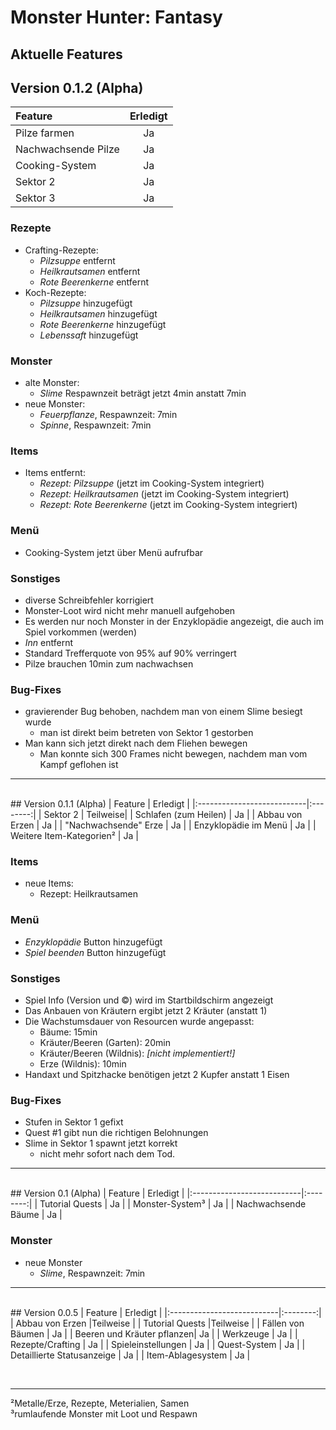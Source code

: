 # Monster Hunter: Fantasy
## Aktuelle Features

## Version 0.1.2 (Alpha)
| Feature                    | Erledigt |
|:---------------------------|:--------:|
| Pilze farmen               | Ja       |
| Nachwachsende Pilze        | Ja       |
| Cooking-System             | Ja       |
| Sektor 2                   | Ja       |
| Sektor 3                   | Ja       |

### Rezepte
- Crafting-Rezepte:
    - *Pilzsuppe* entfernt
    - *Heilkrautsamen* entfernt
    - *Rote Beerenkerne* entfernt
- Koch-Rezepte:
    - *Pilzsuppe* hinzugefügt
    - *Heilkrautsamen* hinzugefügt
    - *Rote Beerenkerne* hinzugefügt
    - *Lebenssaft* hinzugefügt

### Monster
- alte Monster:
    - *Slime* Respawnzeit beträgt jetzt 4min anstatt 7min
- neue Monster:
    - *Feuerpflanze*, Respawnzeit: 7min
    - *Spinne*, Respawnzeit: 7min

### Items
- Items entfernt:
    - *Rezept: Pilzsuppe* (jetzt im Cooking-System integriert)
    - *Rezept: Heilkrautsamen* (jetzt im Cooking-System integriert)
    - *Rezept: Rote Beerenkerne* (jetzt im Cooking-System integriert)

### Menü
- Cooking-System jetzt über Menü aufrufbar

### Sonstiges
- diverse Schreibfehler korrigiert
- Monster-Loot wird nicht mehr manuell aufgehoben
- Es werden nur noch Monster in der Enzyklopädie angezeigt, die auch im Spiel vorkommen (werden)
- *Inn* entfernt
- Standard Trefferquote von 95% auf 90% verringert
- Pilze brauchen 10min zum nachwachsen

### Bug-Fixes
- gravierender Bug behoben, nachdem man von einem Slime besiegt wurde
    - man ist direkt beim betreten von Sektor 1 gestorben
- Man kann sich jetzt direkt nach dem Fliehen bewegen
    - Man konnte sich 300 Frames nicht bewegen, nachdem man vom Kampf geflohen ist

<hr>

<br/>
## Version 0.1.1 (Alpha)
| Feature                    | Erledigt |
|:---------------------------|:--------:|
| Sektor 2                   | Teilweise|
| Schlafen (zum Heilen)      | Ja       |
| Abbau von Erzen            | Ja       |
| "Nachwachsende" Erze       | Ja       |
| Enzyklopädie im Menü       | Ja       |
| Weitere Item-Kategorien²   | Ja       |

### Items
- neue Items:
    - Rezept: Heilkrautsamen

### Menü
- *Enzyklopädie* Button hinzugefügt
- *Spiel beenden* Button hinzugefügt

### Sonstiges
- Spiel Info (Version und ©) wird im Startbildschirm angezeigt
- Das Anbauen von Kräutern ergibt jetzt 2 Kräuter (anstatt 1)
- Die Wachstumsdauer von Resourcen wurde angepasst:
    - Bäume: 15min
    - Kräuter/Beeren (Garten): 20min
    - Kräuter/Beeren (Wildnis): *[nicht implementiert!]*
    - Erze (Wildnis): 10min
- Handaxt und Spitzhacke benötigen jetzt 2 Kupfer anstatt 1 Eisen

### Bug-Fixes
- Stufen in Sektor 1 gefixt
- Quest #1 gibt nun die richtigen Belohnungen
- Slime in Sektor 1 spawnt jetzt korrekt 
    - nicht mehr sofort nach dem Tod.

<hr>


<br/>
## Version 0.1 (Alpha)
| Feature                    | Erledigt |
|:---------------------------|:--------:|
| Tutorial Quests            | Ja       |
| Monster-System³            | Ja       |
| Nachwachsende Bäume        | Ja       |


### Monster
- neue Monster
    - *Slime*, Respawnzeit: 7min

<hr>

<br/>
## Version 0.0.5
| Feature                    | Erledigt |
|:---------------------------|:--------:|
| Abbau von Erzen            |Teilweise |
| Tutorial Quests            |Teilweise |
| Fällen von Bäumen          | Ja       |
| Beeren und Kräuter pflanzen| Ja       |
| Werkzeuge                  | Ja       |
| Rezepte/Crafting           | Ja       |
| Spieleinstellungen         | Ja       |
| Quest-System               | Ja       |
| Detaillierte Statusanzeige | Ja       |
| Item-Ablagesystem          | Ja       |


<br /><hr>
²Metalle/Erze, Rezepte, Meterialien, Samen<br/>
³rumlaufende Monster mit Loot und Respawn<br/>